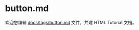 button.md
===

欢迎您编辑 <a target="__blank" href="https://github.com/jaywcjlove/html-tutorial/blob/master/docs/tags/button.md">docs/tags/button.md</a> 文件，共建 HTML Tutorial 文档。